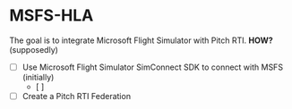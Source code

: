 # MSFS-HLA
The goal is to integrate Microsoft Flight Simulator with Pitch RTI.
**HOW?** (supposedly)
- [ ] Use Microsoft Flight Simulator SimConnect SDK to connect with MSFS (initially)
    - [ ] 
- [ ] Create a Pitch RTI Federation
